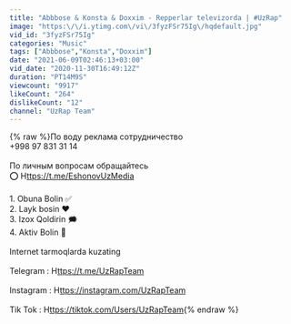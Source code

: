 ```yaml
---
title: "Abbbose & Konsta & Doxxim - Repperlar televizorda | #UzRap"
image: "https:\/\/i.ytimg.com\/vi\/3fyzFSr75Ig\/hqdefault.jpg"
vid_id: "3fyzFSr75Ig"
categories: "Music"
tags: ["Abbbose","Konsta","Doxxim"]
date: "2021-06-09T02:46:13+03:00"
vid_date: "2020-11-30T16:49:12Z"
duration: "PT14M9S"
viewcount: "9917"
likeCount: "264"
dislikeCount: "12"
channel: "UzRap Team"
---
```

{% raw %}По воду реклама сотрудничество <br />+998 97 831 31 14<br /><br />По личным вопросам обращайтесь<br />⭕ H<a rel="nofollow" target="blank" href="ttps://t.me/EshonovUzMedia">ttps://t.me/EshonovUzMedia</a><br /><br />1. Obuna Bolin ✅<br />2. Layk bosin ♥️<br />3. Izox Qoldirin 🗯️<br />4. Aktiv Bolin 🔔<br /><br />Internet tarmoqlarda kuzating<br /><br />Telegram : H<a rel="nofollow" target="blank" href="ttps://t.me/UzRapTeam">ttps://t.me/UzRapTeam</a><br /><br />Instagram : H<a rel="nofollow" target="blank" href="ttps://instagram.com/UzRapTeam">ttps://instagram.com/UzRapTeam</a><br /><br />Tik Tok : H<a rel="nofollow" target="blank" href="ttps://tiktok.com/Users/UzRapTeam">ttps://tiktok.com/Users/UzRapTeam</a>{% endraw %}
